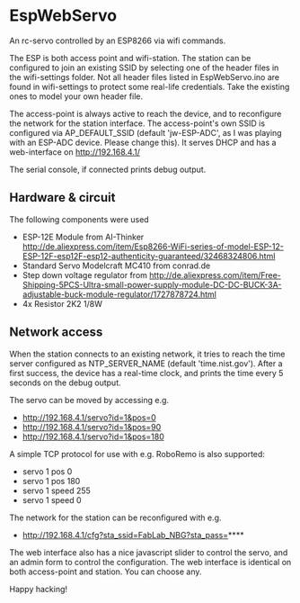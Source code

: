 # EspWebServo
An rc-servo controlled by an ESP8266 via wifi commands.

The ESP is both access point and wifi-station. The station can be configured to join an existing SSID by selecting one of the header files in the wifi-settings folder. Not all header files listed in EspWebServo.ino are found in wifi-settings to protect some real-life credentials. Take the existing ones to model your own header file.

The access-point is always active to reach the device, and to reconfigure the network for the station interface.
The access-point's own SSID is configured via AP_DEFAULT_SSID (default 'jw-ESP-ADC', as I was playing with an ESP-ADC device. Please change this). It serves DHCP and has a web-interface on http://192.168.4.1/

The serial console, if connected prints debug output.

## Hardware & circuit

The following components were used

* ESP-12E Module from AI-Thinker http://de.aliexpress.com/item/Esp8266-WiFi-series-of-model-ESP-12-ESP-12F-esp12F-esp12-authenticity-guaranteed/32468324806.html
* Standard Servo Modelcraft MC410 from conrad.de
* Step down voltage regulator from http://de.aliexpress.com/item/Free-Shipping-5PCS-Ultra-small-power-supply-module-DC-DC-BUCK-3A-adjustable-buck-module-regulator/1727878724.html
* 4x Resistor 2K2 1/8W



## Network access
When the station connects to an existing network, it tries to reach the time server configured as NTP_SERVER_NAME (default 'time.nist.gov'). After a first success, the device has a real-time clock, and prints the time every 5 seconds on the debug output.

The servo can be moved by accessing e.g.

* http://192.168.4.1/servo?id=1&pos=0
* http://192.168.4.1/servo?id=1&pos=90
* http://192.168.4.1/servo?id=1&pos=180

A simple TCP protocol for use with e.g. RoboRemo is also supported:

 *   servo 1 pos 0
 *   servo 1 pos 180
 *   servo 1 speed 255
 *   servo 1 speed 0

The network for the station can be reconfigured with e.g.

* http://192.168.4.1/cfg?sta_ssid=FabLab_NBG?sta_pass=****

The web interface also has a nice javascript slider to control the servo, and an admin form to control the configuration.
The web interface is identical on both access-point and station. You can choose any.

Happy hacking!
